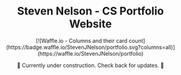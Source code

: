 <h1 align="center">
Steven Nelson - CS Portfolio Website

</h1>

<center>
[![Waffle.io - Columns and their card count](https://badge.waffle.io/StevenJNelson/portfolio.svg?columns=all)](https://waffle.io/StevenJNelson/portfolio)

<p align="center">
🚧 Currently under construction. Check back for updates. 🚧
</p>
